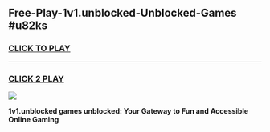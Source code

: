 
## Free-Play-1v1.unblocked-Unblocked-Games #u82ks
<h3>
<a href="https://news.freeplayer.one?title=1v1.unblocked&ref=8M">CLICK TO PLAY</a></h3>
<hr>

<h3>
<a href="https://news.freeplayer.one?title=1v1.unblocked&ref=8M">CLICK 2 PLAY</a>
  
</h3>

<a href="https://news.freeplayer.one?title=1v1.unblocked&ref=8M"><img src="https://clearcache.store/games.png"></a>


**1v1.unblocked games unblocked: Your Gateway to Fun and Accessible Online Gaming**
